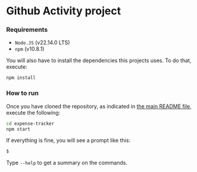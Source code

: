 # Github Activity project

### Requirements

* `Node.JS` (v22.14.0 LTS)
* `npm` (v10.8.1)

You will also have to install the dependencies this projects uses. To do that, execute:

```bash
npm install
```

### How to run

Once you have cloned the repository, as indicated in [the main README file](../README.md), execute the following:

```bash
cd expense-tracker
npm start
```

If everything is fine, you will see a prompt like this:

```bash
$
```

Type `--help` to get a summary on the commands.